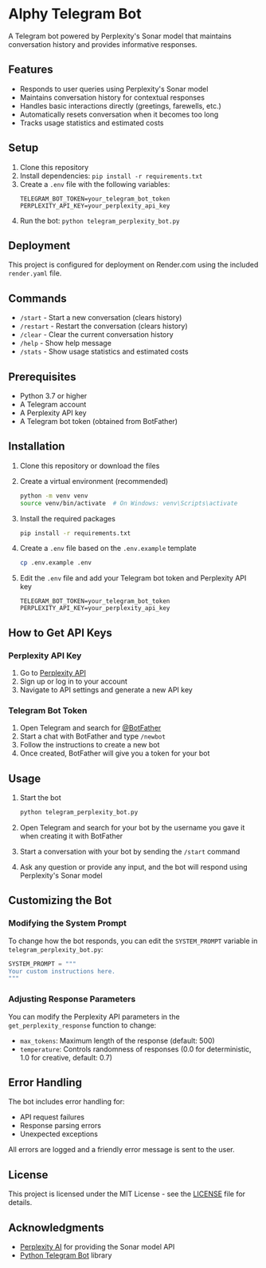 # Alphy Telegram Bot

A Telegram bot powered by Perplexity's Sonar model that maintains conversation history and provides informative responses.

## Features

- Responds to user queries using Perplexity's Sonar model
- Maintains conversation history for contextual responses
- Handles basic interactions directly (greetings, farewells, etc.)
- Automatically resets conversation when it becomes too long
- Tracks usage statistics and estimated costs

## Setup

1. Clone this repository
2. Install dependencies: `pip install -r requirements.txt`
3. Create a `.env` file with the following variables:
   ```
   TELEGRAM_BOT_TOKEN=your_telegram_bot_token
   PERPLEXITY_API_KEY=your_perplexity_api_key
   ```
4. Run the bot: `python telegram_perplexity_bot.py`

## Deployment

This project is configured for deployment on Render.com using the included `render.yaml` file.

## Commands

- `/start` - Start a new conversation (clears history)
- `/restart` - Restart the conversation (clears history)
- `/clear` - Clear the current conversation history
- `/help` - Show help message
- `/stats` - Show usage statistics and estimated costs

## Prerequisites

- Python 3.7 or higher
- A Telegram account
- A Perplexity API key
- A Telegram bot token (obtained from BotFather)

## Installation

1. Clone this repository or download the files

2. Create a virtual environment (recommended)
   ```bash
   python -m venv venv
   source venv/bin/activate  # On Windows: venv\Scripts\activate
   ```

3. Install the required packages
   ```bash
   pip install -r requirements.txt
   ```

4. Create a `.env` file based on the `.env.example` template
   ```bash
   cp .env.example .env
   ```

5. Edit the `.env` file and add your Telegram bot token and Perplexity API key
   ```
   TELEGRAM_BOT_TOKEN=your_telegram_bot_token
   PERPLEXITY_API_KEY=your_perplexity_api_key
   ```

## How to Get API Keys

### Perplexity API Key
1. Go to [Perplexity API](https://www.perplexity.ai/settings/api)
2. Sign up or log in to your account
3. Navigate to API settings and generate a new API key

### Telegram Bot Token
1. Open Telegram and search for [@BotFather](https://t.me/BotFather)
2. Start a chat with BotFather and type `/newbot`
3. Follow the instructions to create a new bot
4. Once created, BotFather will give you a token for your bot

## Usage

1. Start the bot
   ```bash
   python telegram_perplexity_bot.py
   ```

2. Open Telegram and search for your bot by the username you gave it when creating it with BotFather

3. Start a conversation with your bot by sending the `/start` command

4. Ask any question or provide any input, and the bot will respond using Perplexity's Sonar model

## Customizing the Bot

### Modifying the System Prompt

To change how the bot responds, you can edit the `SYSTEM_PROMPT` variable in `telegram_perplexity_bot.py`:

```python
SYSTEM_PROMPT = """
Your custom instructions here.
"""
```

### Adjusting Response Parameters

You can modify the Perplexity API parameters in the `get_perplexity_response` function to change:

- `max_tokens`: Maximum length of the response (default: 500)
- `temperature`: Controls randomness of responses (0.0 for deterministic, 1.0 for creative, default: 0.7)

## Error Handling

The bot includes error handling for:
- API request failures
- Response parsing errors
- Unexpected exceptions

All errors are logged and a friendly error message is sent to the user.

## License

This project is licensed under the MIT License - see the [LICENSE](LICENSE) file for details.

## Acknowledgments

- [Perplexity AI](https://www.perplexity.ai/) for providing the Sonar model API
- [Python Telegram Bot](https://github.com/python-telegram-bot/python-telegram-bot) library 